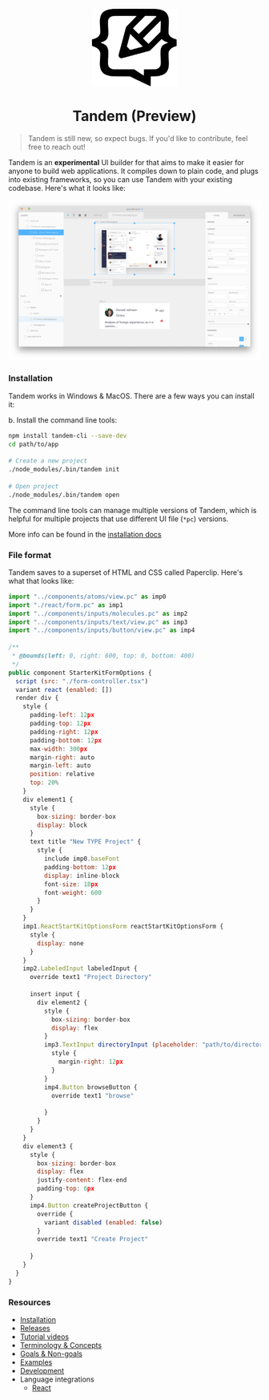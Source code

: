 <p align="center">
  <img src="assets/logo.svg" width="170px">
  <h1 align="center">Tandem (Preview)</h1>
</p>

> Tandem is still new, so expect bugs. If you'd like to contribute, feel free to reach out!

<!-- [![Backers on Open Collective](https://opencollective.com/tandem/backers/badge.svg)](#backers)
[![Sponsors on Open Collective](https://opencollective.com/tandem/sponsors/badge.svg)](#sponsors) -->

Tandem is an **experimental** UI builder for that aims to make it easier for anyone to build web applications. It compiles down to plain code, and plugs into existing frameworks, so you can use Tandem with your existing codebase. Here's what it looks like:

![Split view](./assets/screenshots/v10.1.7.png)

### Installation

Tandem works in Windows & MacOS. There are a few ways you can install it:

b. Install the command line tools:

```bash
npm install tandem-cli --save-dev
cd path/to/app

# Create a new project
./node_modules/.bin/tandem init

# Open project
./node_modules/.bin/tandem open
```

The command line tools can manage multiple versions of Tandem, which is helpful for multiple projects that use different UI file (`*pc`) versions.

More info can be found in the [installation docs](./docs/installation.md)

### File format

Tandem saves to a superset of HTML and CSS called Paperclip. Here's what that looks like:

```jsx
import "../components/atoms/view.pc" as imp0
import "./react/form.pc" as imp1
import "../components/inputs/molecules.pc" as imp2
import "../components/inputs/text/view.pc" as imp3
import "../components/inputs/button/view.pc" as imp4

/**
 * @bounds(left: 0, right: 600, top: 0, bottom: 400)
 */
public component StarterKitFormOptions {
  script (src: "./form-controller.tsx")
  variant react (enabled: [])
  render div {
    style {
      padding-left: 12px
      padding-top: 12px
      padding-right: 12px
      padding-bottom: 12px
      max-width: 300px
      margin-right: auto
      margin-left: auto
      position: relative
      top: 20%
    }
    div element1 {
      style {
        box-sizing: border-box
        display: block
      }
      text title "New TYPE Project" {
        style {
          include imp0.baseFont
          padding-bottom: 12px
          display: inline-block
          font-size: 18px
          font-weight: 600
        }
      }
    }
    imp1.ReactStartKitOptionsForm reactStartKitOptionsForm {
      style {
        display: none
      }
    }
    imp2.LabeledInput labeledInput {
      override text1 "Project Directory"

      insert input {
        div element2 {
          style {
            box-sizing: border-box
            display: flex
          }
          imp3.TextInput directoryInput (placeholder: "path/to/directory") {
            style {
              margin-right: 12px
            }
          }
          imp4.Button browseButton {
            override text1 "browse"

          }
        }
      }
    }
    div element3 {
      style {
        box-sizing: border-box
        display: flex
        justify-content: flex-end
        padding-top: 6px
      }
      imp4.Button createProjectButton {
        override {
          variant disabled (enabled: false)
        }
        override text1 "Create Project"

      }
    }
  }
}
```

### Resources

- [Installation](./docs/installation.md)
- [Releases](https://github.com/tandemcode/tandem/releases)
- [Tutorial videos](https://www.youtube.com/playlist?list=PLCNS_PVbhoSXOrjiJQP7ZjZJ4YHULnB2y)
- [Terminology & Concepts](./docs/concepts.md)
- [Goals & Non-goals](./docs/goals.md)
- [Examples](./examples)
- [Development](./docs/contributing/development.md)
- Language integrations
  - [React](./packages/paperclip-react-loader)

<!--
## Contributors

This project exists thanks to all the people who contribute.
<a href="https://github.com/tandemcode/tandem/graphs/contributors"><img src="https://opencollective.com/tandem/contributors.svg?width=890&button=false" /></a>

## Backers

Thank you to all our backers! 🙏 [[Become a backer](https://opencollective.com/tandem#backer)]

<a href="https://opencollective.com/tandem#backers" target="_blank"><img src="https://opencollective.com/tandem/backers.svg?width=890"></a>

## Sponsors

Support this project by becoming a sponsor. Your logo will show up here with a link to your website. [[Become a sponsor](https://opencollective.com/tandem#sponsor)]

<a href="https://opencollective.com/tandem/sponsor/0/website" target="_blank"><img src="https://opencollective.com/tandem/sponsor/0/avatar.svg"></a>
<a href="https://opencollective.com/tandem/sponsor/1/website" target="_blank"><img src="https://opencollective.com/tandem/sponsor/1/avatar.svg"></a>
<a href="https://opencollective.com/tandem/sponsor/2/website" target="_blank"><img src="https://opencollective.com/tandem/sponsor/2/avatar.svg"></a>
<a href="https://opencollective.com/tandem/sponsor/3/website" target="_blank"><img src="https://opencollective.com/tandem/sponsor/3/avatar.svg"></a>
<a href="https://opencollective.com/tandem/sponsor/4/website" target="_blank"><img src="https://opencollective.com/tandem/sponsor/4/avatar.svg"></a>
<a href="https://opencollective.com/tandem/sponsor/5/website" target="_blank"><img src="https://opencollective.com/tandem/sponsor/5/avatar.svg"></a>
<a href="https://opencollective.com/tandem/sponsor/6/website" target="_blank"><img src="https://opencollective.com/tandem/sponsor/6/avatar.svg"></a>
<a href="https://opencollective.com/tandem/sponsor/7/website" target="_blank"><img src="https://opencollective.com/tandem/sponsor/7/avatar.svg"></a>
<a href="https://opencollective.com/tandem/sponsor/8/website" target="_blank"><img src="https://opencollective.com/tandem/sponsor/8/avatar.svg"></a>
<a href="https://opencollective.com/tandem/sponsor/9/website" target="_blank"><img src="https://opencollective.com/tandem/sponsor/9/avatar.svg"></a>

-->
